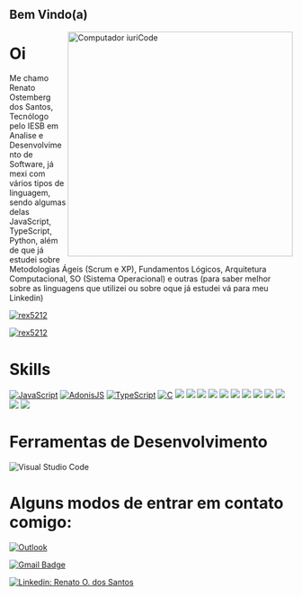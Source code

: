 ## Bem Vindo(a)

<img src="https://raw.githubusercontent.com/MicaelliMedeiros/micaellimedeiros/master/image/computer-illustration.png" min-width="400px" max-width="400px" width="400px" align="right" alt="Computador iuriCode">

# Oi


<p align="left"> 
Me chamo Renato Ostemberg dos Santos, Tecnólogo pelo IESB em Analise e Desenvolvimento de Software, já mexi com vários tipos de linguagem, sendo algumas delas JavaScript, TypeScript, Python, além de que já estudei sobre Metodologias Ágeis (Scrum e XP), Fundamentos Lógicos, Arquitetura Computacional, SO (Sistema Operacional) e outras (para saber melhor sobre as linguagens que utilizei ou sobre oque já estudei vá para meu Linkedin)
</p>

[![rex5212](https://github-readme-stats.vercel.app/api?username=rex5212&theme=tokyonight)](https://github.com/rex5212/)

[![rex5212](https://github-readme-stats.vercel.app/api/top-langs/?username=rex5212&hide=html&layout=compact&theme=tokyonight)](https://github.com/rex5212/)


# Skills

[![JavaScript](https://img.shields.io/badge/JavaScript-F7DF1E?style=for-the-badge&logo=javascript&logoColor=black)](https://github.com/rex5212)
[![AdonisJS](https://img.shields.io/badge/adonisjs-%23220052.svg?style=for-the-badge&logo=adonisjs&logoColor=white)](https://github.com/rex5212)
[![TypeScript](https://img.shields.io/badge/typescript-%23007ACC.svg?style=for-the-badge&logo=typescript&logoColor=white)](https://github.com/rex5212)
[![C](https://img.shields.io/badge/C-00599C?style=for-the-badge&logo=c&logoColor=white)](https://github.com/rex5212)
<img src="https://img.shields.io/badge/Node.js-43853D?style=for-the-badge&logo=node.js&logoColor=white" />
<img src="https://img.shields.io/badge/Python-3776AB?style=for-the-badge&logo=python&logoColor=white" />
<img src="https://img.shields.io/badge/HTML5-E34F26?style=for-the-badge&logo=html5&logoColor=white" />
<img src="https://img.shields.io/badge/CSS3-1572B6?style=for-the-badge&logo=css3&logoColor=white" />
<img src="https://img.shields.io/badge/Bootstrap-563D7C?style=for-the-badge&logo=bootstrap&logoColor=white" />
<img src="https://img.shields.io/badge/Kotlin-0095D5?style=for-the-badge&logo=kotlin&logoColor=white" />
<img src="https://img.shields.io/badge/Flutter-02569B?style=for-the-badge&logo=flutter&logoColor=white" />
<img src="https://img.shields.io/badge/Dart-0175C2?style=for-the-badge&logo=dart&logoColor=white" />
<img src="https://img.shields.io/badge/React_Native-20232A?style=for-the-badge&logo=react&logoColor=61DAFB" />
<img src="https://img.shields.io/badge/Git-E34F26?style=for-the-badge&logo=git&logoColor=white" />
<img src="https://img.shields.io/badge/SQLite-07405E?style=for-the-badge&logo=sqlite&logoColor=white" />
<img src="https://img.shields.io/badge/MySQL-005C84?style=for-the-badge&logo=mysql&logoColor=white" />



# Ferramentas de Desenvolvimento

 ![Visual Studio Code](https://img.shields.io/badge/-Visual%20Studio%20Code-333333?style=flat&logo=visual-studio-code&logoColor=007ACC)



# Alguns modos de entrar em contato comigo:


[![Outlook](https://img.shields.io/badge/renatosantosv12@hotmail.com-0078D4?style=for-the-badge&logo=microsoft-outlook&logoColor=white&link=renatosantos@hotmail.com)](mailto:renatosantosv12@hotmail.com)

[![Gmail Badge](https://img.shields.io/badge/-xrexv158925lpo@gmail.com-006bed?style=flat-square&logo=Gmail&logoColor=white&link=mailto:xrexv158925lpo@gmail.com)](mailto:xrexv158925lpo@gmail.com) 

[![Linkedin: Renato O. dos Santos](https://img.shields.io/badge/-Renato_O._dos_Santos-blue?style=flat-square&logo=Linkedin&logoColor=white&link=https://www.linkedin.com/in/renato-ostemberg-dos-santos-aa8b24249/)](https://www.linkedin.com/in/renato-ostemberg-dos-santos-aa8b24249/)</a>

</p>  


